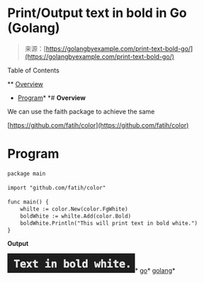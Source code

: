<!--yml
category: 未分类
date: 2024-10-13 06:41:13
-->

# Print/Output text in bold in Go (Golang)

> 来源：[https://golangbyexample.com/print-text-bold-go/](https://golangbyexample.com/print-text-bold-go/)

Table of Contents

 **   [Overview](#Overview "Overview")
*   [Program](#Program "Program")*  *# **Overview**

We can use the faith package to achieve the same

[https://github.com/fatih/color](https://github.com/fatih/color)

# **Program**

```
package main

import "github.com/fatih/color"

func main() {
    whilte := color.New(color.FgWhite)
    boldWhite := whilte.Add(color.Bold)
    boldWhite.Println("This will print text in bold white.")
}
```

**Output**

![](img/a60bfb1e239c23e59b81528874806bee.png)*   [go](https://golangbyexample.com/tag/go/)*   [golang](https://golangbyexample.com/tag/golang/)*